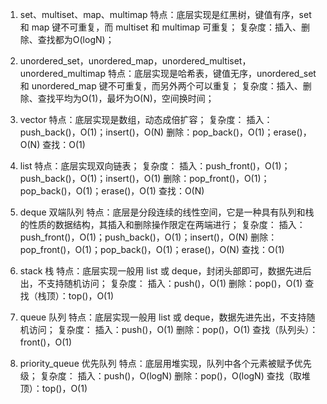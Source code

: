 1. set、multiset、map、multimap
特点：底层实现是红黑树，键值有序，set 和 map 键不可重复，而 multiset 和 multimap 可重复；
复杂度：插入、删除、查找都为O(logN)；

2. unordered_set，unordered_map，unordered_multiset，unordered_multimap
特点：底层实现是哈希表，键值无序，unordered_set 和 unordered_map 键不可重复，而另外两个可以重复；
复杂度：插入、删除、查找平均为O(1)，最坏为O(N)，空间换时间；

3. vector
特点：底层实现是数组，动态成倍扩容；
复杂度：
插入：push_back()，O(1)；insert()，O(N)
删除：pop_back()，O(1)；erase()，O(N)
查找：O(1)

4. list
特点：底层实现双向链表；
复杂度：
插入：push_front()，O(1)；push_back()，O(1)；insert()，O(1)
删除：pop_front()，O(1)；pop_back()，O(1)；erase()，O(1)
查找：O(N)

5. deque 双端队列
特点：底层是分段连续的线性空间，它是一种具有队列和栈的性质的数据结构，其插入和删除操作限定在两端进行；
复杂度：
插入：push_front()，O(1)；push_back()，O(1)；insert()，O(N)
删除：pop_front()，O(1)；pop_back()，O(1)；erase()，O(N)
查找：O(1)

6. stack 栈
特点：底层实现一般用 list 或 deque，封闭头部即可，数据先进后出，不支持随机访问；
复杂度：
插入：push()，O(1)
删除：pop()，O(1)
查找（栈顶）：top()，O(1)

7. queue 队列
特点：底层实现一般用 list 或 deque，数据先进先出，不支持随机访问；
复杂度：
插入：push()，O(1)
删除：pop()，O(1)
查找（队列头）：front()，O(1)

8. priority_queue 优先队列
特点：底层用堆实现，队列中各个元素被赋予优先级；
复杂度：
插入：push()，O(logN)
删除：pop()，O(logN)
查找（取堆顶）：top()，O(1)